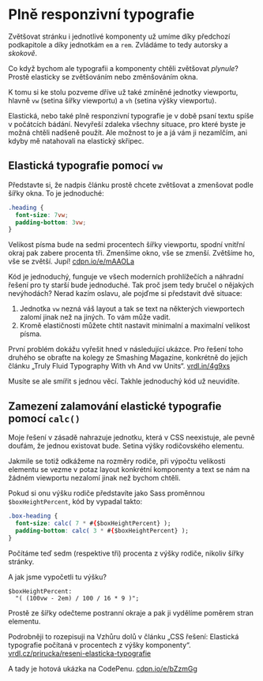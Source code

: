 # Plně responzivní typografie

Zvětšovat stránku i jednotlivé komponenty už umíme díky předchozí podkapitole a díky jednotkám `em` a `rem`. Zvládáme to tedy autorsky a *skokově*.

Co když bychom ale typografii a komponenty chtěli zvětšovat *plynule*? Prostě elasticky se zvětšováním nebo změnšováním okna.

K tomu si ke stolu pozveme dříve už také zmíněné jednotky viewportu, hlavně `vw` (setina šířky viewportu) a `vh` (setina výšky viewportu).

Elastická, nebo také plně responzivní typografie je v době psaní textu spíše v počátcích bádání. Nevyřeší zdaleka všechny situace, pro které byste je možná chtěli nadšeně použít. Ale možnost to je a já vám ji nezamlčím, ani kdyby mě natahovali na elastický skřipec. 

## Elastická typografie pomocí `vw`

Představte si, že nadpis článku prostě chcete zvětšovat a zmenšovat podle šířky okna. To je jednoduché:

```css
.heading { 
  font-size: 7vw;
  padding-bottom: 3vw;
}
```

Velikost písma bude na sedmi procentech šířky viewportu, spodní vnitřní okraj pak zabere procenta tři. Zmenšíme okno, vše se zmenší. Zvětšíme ho, vše se zvětší. Jupí! [cdpn.io/e/mAAOLa](http://codepen.io/machal/pen/mAAOLa)

Kód je jednoduchý, funguje ve všech moderních prohlížečích a náhradní řešení pro ty starší bude jednoduché. Tak proč jsem tedy bručel o nějakých nevýhodách? Nerad kazím oslavu, ale pojďme si představit dvě situace:

1. Jednotka `vw` nezná váš layout a tak se text na některých viewportech zalomí jinak než na jiných. To vám může vadit.
2. Kromě elastičnosti můžete chtít nastavit minimalní a maximalní velikost písma.

První problém dokážu vyřešit hned v následující ukázce. Pro řešení toho druhého se obraťte na kolegy ze Smashing Magazine, konkrétně do jejich článku „Truly Fluid Typography With vh And vw Units“. [vrdl.in/4g9xs](https://www.smashingmagazine.com/2016/05/fluid-typography/)

Musíte se ale smířit s jednou věcí. Takhle jednoduchý kód už neuvidíte.

## Zamezení zalamování elastické typografie pomocí `calc()`

Moje řešení v zásadě nahrazuje jednotku, která v CSS neexistuje, ale pevně doufám, že jednou existovat bude. Setina výšky rodičovského elementu.

Jakmile se totiž odkážeme na rozměry rodiče, při výpočtu velikosti elementu se vezme v potaz layout konkrétní komponenty a text se nám na žádném viewportu nezalomí jinak než bychom chtěli. 

Pokud si onu výšku rodiče představíte jako Sass proměnnou `$boxHeightPercent`, kód by vypadal takto: 

```css
.box-heading { 
  font-size: calc( 7 * #{$boxHeightPercent} );
  padding-bottom: calc( 3 * #{$boxHeightPercent} );
}
```

Počítáme teď sedm (respektive tři) procenta z výšky rodiče, nikoliv šířky stránky.

A jak jsme vypočetli tu výšku?

```
$boxHeightPercent: 
  "( (100vw - 2em) / 100 / 16 * 9 )";  
```  

Prostě ze šířky odečteme postranní okraje a pak ji vydělíme poměrem stran elementu.

Podrobněji to rozepisuji na Vzhůru dolů v článku „CSS řešení: Elastická typografie počítaná v procentech z výšky komponenty“. [vrdl.cz/prirucka/reseni-elasticka-typografie](http://www.vzhurudolu.cz/prirucka/reseni-elasticka-typografie)

A tady je hotová ukázka na CodePenu. [cdpn.io/e/bZzmGg](http://codepen.io/machal/pen/bZzmGg?editors=1100#0)
